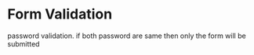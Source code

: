 # Form Validation
password validation.
if both password are same then only the form will be submitted
